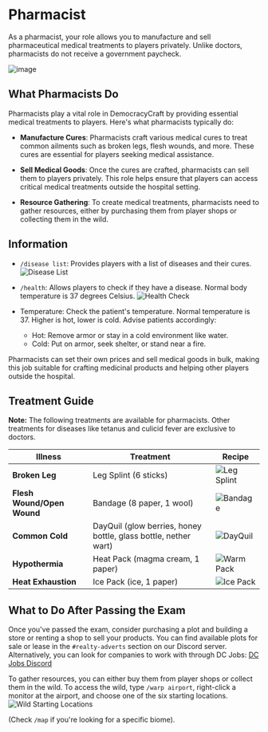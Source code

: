 # Pharmacist

As a pharmacist, your role allows you to manufacture and sell pharmaceutical medical treatments to players privately. Unlike doctors, pharmacists do not receive a government paycheck.

![image](https://i.imgur.com/8guW7QV.png)

## What Pharmacists Do

Pharmacists play a vital role in DemocracyCraft by providing essential medical treatments to players. Here's what pharmacists typically do:

- **Manufacture Cures**: Pharmacists craft various medical cures to treat common ailments such as broken legs, flesh wounds, and more. These cures are essential for players seeking medical assistance.

- **Sell Medical Goods**: Once the cures are crafted, pharmacists can sell them to players privately. This role helps ensure that players can access critical medical treatments outside the hospital setting.

- **Resource Gathering**: To create medical treatments, pharmacists need to gather resources, either by purchasing them from player shops or collecting them in the wild. 

## Information

- `/disease list`: Provides players with a list of diseases and their cures.
  ![Disease List](https://i.imgur.com/qPJINqa.png)

- `/health`: Allows players to check if they have a disease. Normal body temperature is 37 degrees Celsius.
  ![Health Check](https://i.imgur.com/nb2bkVO.png)

- Temperature: Check the patient's temperature. Normal temperature is 37. Higher is hot, lower is cold. Advise patients accordingly: 
  - Hot: Remove armor or stay in a cold environment like water.
  - Cold: Put on armor, seek shelter, or stand near a fire.

Pharmacists can set their own prices and sell medical goods in bulk, making this job suitable for crafting medicinal products and helping other players outside the hospital.

## Treatment Guide

**Note:** The following treatments are available for pharmacists. Other treatments for diseases like tetanus and culicid fever are exclusive to doctors.

| Illness                    | Treatment                                                       | Recipe                                         |
|----------------------------|-----------------------------------------------------------------|------------------------------------------------|
| **Broken Leg**             | Leg Splint (6 sticks)                                           | ![Leg Splint](https://i.imgur.com/4dAmxDy.png) |
| **Flesh Wound/Open Wound** | Bandage (8 paper, 1 wool)                                       | ![Bandage](https://i.imgur.com/AnooKCM.png)    |
| **Common Cold**            | DayQuil (glow berries, honey bottle, glass bottle, nether wart) | ![DayQuil](https://i.imgur.com/eHv2u7z.png)    |
| **Hypothermia**            | Heat Pack (magma cream, 1 paper)                                | ![Warm Pack](https://i.imgur.com/cZKkBbo.png)  |
| **Heat Exhaustion**        | Ice Pack (ice, 1 paper)                                         | ![Ice Pack](https://i.imgur.com/oxjYPpt.png)   |

## What to Do After Passing the Exam

Once you've passed the exam, consider purchasing a plot and building a store or renting a shop to sell your products. You can find available plots for sale or lease in the `#realty-adverts` section on our Discord server. Alternatively, you can look for companies to work with through DC Jobs:
[DC Jobs Discord](https://discord.gg/Q8rNjddjjh)

To gather resources, you can either buy them from player shops or collect them in the wild. To access the wild, type `/warp airport`, right-click a monitor at the airport, and choose one of the six starting locations.
![Wild Starting Locations](https://i.imgur.com/HGY905O.png)

(Check `/map` if you're looking for a specific biome).

